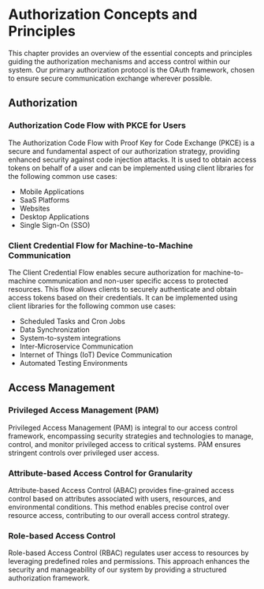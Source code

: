 # Authorization Concepts and Principles

This chapter provides an overview of the essential concepts and principles guiding the authorization mechanisms and access control within our system. Our primary authorization protocol is the OAuth framework, chosen to ensure secure communication exchange wherever possible.

## Authorization

### Authorization Code Flow with PKCE for Users

The Authorization Code Flow with Proof Key for Code Exchange (PKCE) is a secure and fundamental aspect of our authorization strategy, providing enhanced security against code injection attacks. It is used to obtain access tokens on behalf of a user and can be implemented using client libraries for the following common use cases:

- Mobile Applications
- SaaS Platforms
- Websites
- Desktop Applications
- Single Sign-On (SSO)

### Client Credential Flow for Machine-to-Machine Communication

The Client Credential Flow enables secure authorization for machine-to-machine communication and non-user specific access to protected resources. This flow allows clients to securely authenticate and obtain access tokens based on their credentials. It can be implemented using client libraries for the following common use cases:

- Scheduled Tasks and Cron Jobs
- Data Synchronization
- System-to-system integrations
- Inter-Microservice Communication
- Internet of Things (IoT) Device Communication
- Automated Testing Environments

## Access Management

### Privileged Access Management (PAM)

Privileged Access Management (PAM) is integral to our access control framework, encompassing security strategies and technologies to manage, control, and monitor privileged access to critical systems. PAM ensures stringent controls over privileged user access.

### Attribute-based Access Control for Granularity

Attribute-based Access Control (ABAC) provides fine-grained access control based on attributes associated with users, resources, and environmental conditions. This method enables precise control over resource access, contributing to our overall access control strategy.

### Role-based Access Control

Role-based Access Control (RBAC) regulates user access to resources by leveraging predefined roles and permissions. This approach enhances the security and manageability of our system by providing a structured authorization framework.
